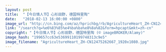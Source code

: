 ```yaml
---
layout: post
title:  "【今日情人节】心形田野，德国特里陶"
date:   "2018-02-13 16:00:00 +0800"
image_url: "http://cn.bing.com/az/hprichbg/rb/AgricultureHeart_ZH-CN12475262667_1920x1080.jpg"
link: "/search?q=%e6%83%85%e4%ba%ba%e8%8a%82&form=hpcapt&mkt=zh-cn"
copyright: "【今日情人节】心形田野，德国特里陶 (© imageBROKER/Alamy)"
image_hash: "199657cc63e53699110199748313c9e5"
image_filename: "AgricultureHeart_ZH-CN12475262667_1920x1080.jpg"
---
```

